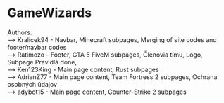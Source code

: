 # GameWizards

Authors: <br>
--> Kralicek94 - Navbar, Minecraft subpages, Merging of site codes and footer/navbar codes<br>
--> Ratimozo - Footer, GTA 5 FiveM subpages, Členovia tímu, Logo, Subpage Pravidlá done,<br>
--> Ken123King - Main page content, Rust subpages<br>
--> AdrianZ77 - Main page content, Team Fortress 2 subpages, Ochrana osobných údajov<br>
--> adybot15 - Main page content, Counter-Strike 2 subpages<br>
